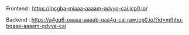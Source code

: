 Frontend : https://mcgba-miaaa-aaaam-qdvyq-cai.icp0.io/



Backend : https://a4gq6-oaaaa-aaaab-qaa4q-cai.raw.icp0.io/?id=mfhhu-bqaaa-aaaam-qdvya-cai
